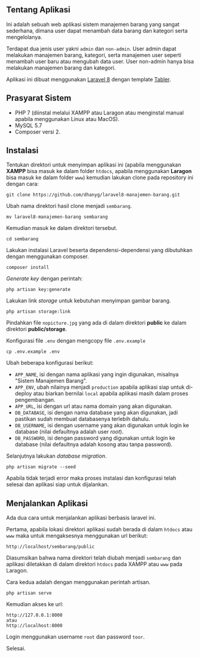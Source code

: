 ## Tentang Aplikasi
  
Ini adalah sebuah web aplikasi sistem manajemen barang yang sangat sederhana, dimana user dapat menambah data barang dan kategori serta mengelolanya.

Terdapat dua jenis user yakni `admin` dan `non-admin`. User admin dapat melakukan manajemen barang, kategori, serta manajemen user seperti menambah user baru atau mengubah data user. User non-admin hanya bisa melakukan manajemen barang dan kategori. 
  
Aplikasi ini dibuat menggunakan [Laravel 8](https://laravel.com) dengan template [Tabler](https://tabler.io).  

## Prasyarat Sistem
- PHP 7 (diinstal melalui XAMPP atau Laragon atau menginstal manual apabila menggunakan Linux atau MacOS).
- MySQL 5.7
- Composer versi 2.

## Instalasi
Tentukan direktori untuk menyimpan aplikasi ini (apabila menggunakan **XAMPP** bisa masuk ke dalam folder `htdocs`, apabila menggunakan **Laragon** bisa masuk ke dalam folder `www`) kemudian lakukan clone pada repository ini dengan cara:  
```
git clone https://github.com/dhanyg/laravel8-manajemen-barang.git
```
  
Ubah nama direktori hasil clone menjadi `sembarang`.  
```
mv laravel8-manajemen-barang sembarang
```

Kemudian masuk ke dalam direktori tersebut.  
```
cd sembarang
```

Lakukan instalasi Laravel beserta dependensi-dependensi yang dibutuhkan dengan menggunakan composer.  
```
composer install
```
  
_Generate key_ dengan perintah:
```
php artisan key:generate
```
  
Lakukan link _storage_ untuk kebutuhan menyimpan gambar barang.  
```
php artisan storage:link
```
  
Pindahkan file `nopicture.jpg` yang ada di dalam direktori **public** ke dalam direktori **public/storage**.
  
Konfigurasi file `.env` dengan mengcopy file `.env.example`
```
cp .env.example .env
```  
  
Ubah beberapa konfigurasi berikut:  
- `APP_NAME`, isi dengan nama aplikasi yang ingin digunakan, misalnya "Sistem Manajemen Barang".
- `APP_ENV`, ubah nilainya menjadi `production` apabila aplikasi siap untuk di-deploy atau biarkan bernilai `local` apabila aplikasi masih dalam proses pengembangan.
- `APP_URL`, isi dengan url atau nama domain yang akan digunakan.
- `DB_DATABASE`, isi dengan nama database yang akan digunakan, jadi pastikan sudah membuat databasenya terlebih dahulu.
- `DB_USERNAME`, isi dengan username yang akan digunakan untuk login ke database (nilai defaultnya adalah user _root_).
- `DB_PASSWORD`, isi dengan password yang digunakan untuk login ke database (nilai defaultnya adalah kosong atau tanpa password).
  
Selanjutnya lakukan _database migration_.
```
php artisan migrate --seed
```
 
Apabila tidak terjadi error maka proses instalasi dan konfigurasi telah selesai dan aplikasi siap untuk dijalankan.  
  
## Menjalankan Aplikasi
Ada dua cara untuk menjalankan aplikasi berbasis laravel ini.  
  
Pertama, apabila lokasi direktori aplikasi sudah berada di dalam `htdocs` atau `www` maka untuk mengaksesnya menggunakan url berikut:
```
http://localhost/sembarang/public
```
Diasumsikan bahwa nama direktori telah diubah menjadi `sembarang` dan aplikasi diletakkan di dalam direktori `htdocs` pada XAMPP atau `www` pada Laragon.  
  
Cara kedua adalah dengan menggunakan perintah artisan.
```
php artisan serve
```
Kemudian akses ke url:
```
http://127.0.0.1:8000
atau
http://localhost:8000
```
  
Login menggunakan username `root` dan password `toor`.  
  
Selesai.
